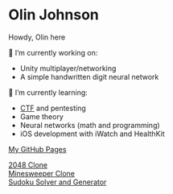 # Olin Johnson

<!--
**olinjohnson/olinjohnson** is a ✨ _special_ ✨ repository because its `README.md` (this file) appears on your GitHub profile.

Here are some ideas to get you started:

- 👯 I’m looking to collaborate on ...
- 🤔 I’m looking for help with ...
- 💬 Ask me about ...
- 📫 How to reach me: ...
- ⚡ Fun fact: ...
-->
Howdy, Olin here

🔭 I’m currently working on:
<ul>
  <li>Unity multiplayer/networking</li>
  <li>A simple handwritten digit neural network</li>
</ul>

🌱 I’m currently learning:
<ul>
  <li><a href="picoctf.org">CTF</a> and pentesting</li>
  <li>Game theory</li>
  <li>Neural networks (math and programming)</li>
  <li>iOS development with iWatch and HealthKit</li>
</ul>

[My GitHub Pages](https://olinjohnson.github.io)

[2048 Clone](https://github.com/olinjohnson/2048-Game-Clone) <br/>
[Minesweeper Clone](https://github.com/olinjohnson/Minesweeper-game-clone) <br/>
[Sudoku Solver and Generator](https://github.com/olinjohnson/sudoku) <br/>
